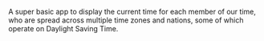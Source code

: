 A super basic app to display the current time for each member of our time, who are spread across multiple time zones and nations, some of which operate on Daylight Saving Time.
